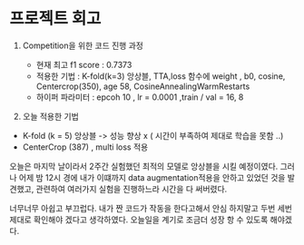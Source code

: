 
# 프로젝트 회고 

1. Competition을 위한 코드 진행 과정

    - 현재 최고 f1 score : 0.7373 
    - 적용한 기법 : K-fold(k=3) 앙상블, TTA,loss 함수에 weight , b0, cosine, Centercrop(350), age 58, CosineAnnealingWarmRestarts
    - 하이퍼 파라미터 : epcoh 10 , lr = 0.0001 ,train / val = 16, 8



2. 오늘 적용한 기법

- K-fold (k = 5) 앙상블 -> 성능 향상 x ( 시간이 부족하여 제대로 학습을 못함 ..)
- CenterCrop (387) , multi loss 적용


오늘은 마지막 날이라서 2주간 실험했던 최적의 모델로 앙상블을 시킬 예정이였다. 그러나 어제 밤 12시 경에 내가 이떄까지 data augmentation적용을 안하고 있었던 것을 발견했고,
관련하여 여러가지 실험을 진행하느라 시간을 다 써버렸다. 

너무너무 아쉽고 부끄럽다. 내가 짠 코드가 작동을 한다고해서 안심 하지말고 두번 세번 제대로 확인해야 겠다고 생각하였다. 오늘일을 계기로 조금더 성장 항 수 있도록 해야겠다.